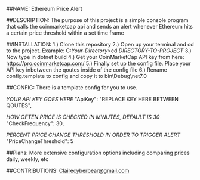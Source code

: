 ##NAME: 
Ethereum Price Alert

##DESCRIPTION:
The purpose of this project is a simple console program that calls the coinmarketcap api and sends an alert whenever Ethereum hits a certain price threshold within a set time frame

##INSTALLATION:
1.) Clone this repository
2.) Open up your terminal and cd to the project. Example: C:*Your-Directory*>cd *DIRECTORY-TO-PROJECT*
3.) Now type in dotnet build
4.) Get your CoinMarketCap API key from here: https://pro.coinmarketcap.com/
5.) Finally set up the config file. Place your API key inbetween the qoutes inside of the config file
6.) Rename config.template to config and copy it to bin\Debug\net7.0

##CONFIG:
There is a template config for you to use.

  *YOUR API KEY GOES HERE*
  "ApiKey": "REPLACE KEY HERE BETWEEN QOUTES",
  
  *HOW OFTEN PRICE IS CHECKED IN MINUTES, DEFAULT IS 30*
  "CheckFrequency": 30,
  
  *PERCENT PRICE CHANGE THRESHOLD IN ORDER TO TRIGGER ALERT*
  "PriceChangeThreshold": 5

##Plans:
More extensive configuration options including comparing prices daily, weekly, etc

##CONTRIBUTIONS:
Clairecyberbear@gmail.com
